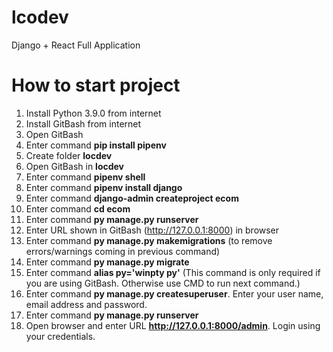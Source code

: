 # lcodev

Django + React Full Application

# How to start project

1. Install Python 3.9.0 from internet
2. Install GitBash from internet
3. Open GitBash
4. Enter command **pip install pipenv**
5. Create folder **locdev**
6. Open GitBash in **locdev**
7. Enter command **pipenv shell**
8. Enter command **pipenv install django**
9. Enter command **django-admin createproject ecom**
10. Enter command **cd ecom**
11. Enter command **py manage.py runserver**
12. Enter URL shown in GitBash (http://127.0.0.1:8000) in browser
13. Enter command **py manage.py makemigrations** (to remove errors/warnings coming in previous command)
14. Enter command **py manage.py migrate**
15. Enter command **alias py='winpty py'** (This command is only required if you are using GitBash. Otherwise use CMD to run next command.)
16. Enter command **py manage.py createsuperuser**. Enter your user name, email address and password.
17. Enter command **py manage.py runserver**
18. Open browser and enter URL **http://127.0.0.1:8000/admin**. Login using your credentials.
